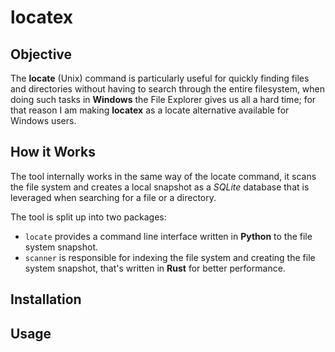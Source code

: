 # locatex

## Objective
The **locate** (Unix) command is particularly useful for quickly finding files and directories without having to search through the entire filesystem, when 
doing such tasks in **Windows** the File Explorer gives us all a hard time; for that reason I am making **locatex** as a locate alternative available for Windows users.

## How it Works
The tool internally works in the same way of the locate command, it scans the file system and creates a local snapshot as a *SQLite* database that is leveraged when 
searching for a file or a directory.

The tool is split up into two packages: 

- `locate` provides a command line interface written in **Python** to the file system snapshot.
- `scanner` is responsible for indexing the file system and creating the file system snapshot, that's written in **Rust** for better performance. 


## Installation

## Usage




